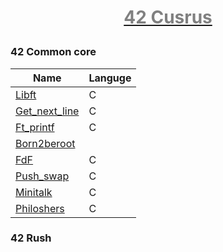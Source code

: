 # <a href="https://github.com/Exio666/42-Cursus" ><p align='center' style="color:grey" >42 Cusrus</p></a>

### 42 Common core


| Name                              | Languge |
|-----------------------------------|---------|
| [Libft][42-libft]                 | C       |
| [Get_next_line][42-get_next_line] | C       |
| [Ft_printf][42-ft_printf]         | C       |
| [Born2beroot][42-Born2beroot]     |         |
| [FdF][42-FdF]                     | C       |
| [Push_swap][42-push_swap]         | C       |
| [Minitalk][42-minitalk]           | C       |
| [Philoshers][42-Philoshers]       | C       |

### 42 Rush

<!-- Lien repo github --->

[42-cursus]: https://github.com/Exio666/42-Cursus
[42-libft]: https://github.com/Exio666/42-Philosophers
[42-get_next_line]: https://github.com/Exio666/42-get_next_line
[42-ft_printf]: https://github.com/Exio666/42-ft_printf
[42-Born2beroot]: https://github.com/Exio666/42-Born2beroot
[42-FdF]: https://github.com/Exio666/42-FdF
[42-push_swap]: https://github.com/Exio666/42-push_swap
[42-minitalk]: https://github.com/Exio666/42-minitalk
[42-Philoshers]: https://github.com/Exio666/42-Philosophers
[42-libunit]: https://github.com/Exio666/42-libunit
[42-AlCu]: https://github.com/Exio666/42-AlCu